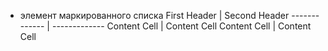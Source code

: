  * элемент маркированного списка
 First Header | Second Header
------------- | -------------
Content Cell  | Content Cell
Content Cell  | Content Cell